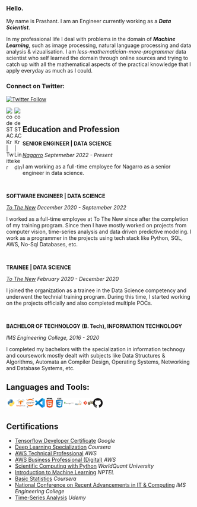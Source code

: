 ### Hello.

My name is Prashant. I am an Engineer currently working as a **_Data Scientist_**.

In my professional life I deal with problems in the domain of **_Machine Learning_**, such as image processing, natural language processing and data analysis & vizualisation.
I am _less-mathematician-more-programmer_ data scientist who self learned the domain through online sources and trying to catch up with all the mathematical aspects of the practical knowledge that I apply everyday as much as I could.

### Connect on Twitter:

[![Twitter Follow](https://img.shields.io/twitter/follow/capeandcode?color=1DA1F2&logo=twitter&style=for-the-badge)](https://twitter.com/intent/follow?original_referer=https%3A%2F%2Fgithub.com%2Fcapeandcode&screen_name=capeandcode)

[<img align="left" alt="codeSTACKr | Twitter" width="22px" src="https://cdn.jsdelivr.net/npm/simple-icons@v3/icons/twitter.svg" />][twitter]

[<img align="left" alt="codeSTACKr | LinkedIn" width="22px" src="https://cdn.jsdelivr.net/npm/simple-icons@v3/icons/linkedin.svg" />][linkedin]

<br/>

## Education and Profession

**SENIOR ENGINEER | DATA SCIENCE**

_[Nagarro](https://www.nagarro.com/) Septemeber 2022 - Present_

I am working as a full-time employee for Nagarro as a senior engineer in data science.

<br/>

**SOFTWARE ENGINEER | DATA SCIENCE**

_[To The New](https://www.tothenew.com/) December 2020 - Septemeber 2022_

I worked as a full-time employee at To The New since after the completion of my training program. Since then I have mostly worked on projects from computer vision, time-series analysis and data driven predictive modeling.
I work as a programmer in the projects using tech stack like Python, SQL, AWS, No-Sql Databases, etc.

<br/>

**TRAINEE | DATA SCIENCE**

_[To The New](https://www.tothenew.com/) February 2020 - December 2020_

I joined the organization as a trainee in the Data Science competency and underwent the technial training program. During this time, I started working on the projects officially and also completed multiple POCs.

<br/>

**BACHELOR OF TECHNOLOGY (B. Tech), INFORMATION TECHNOLOGY**

_IMS Engineering College, 2016 - 2020_

I completed my bachelors with the specialization in information technogy and coursework mostly dealt with subjects like Data Structures & Algorithms, Automata an Compiler Design, Operating Systems, Networking and Database Systems, etc.

## Languages and Tools:

<img align="left" alt="Jupyter" width="26px" src="https://raw.githubusercontent.com/github/explore/80688e429a7d4ef2fca1e82350fe8e3517d3494d/topics/python/python.png" />
<img align="left" alt="Python" width="26px" src="https://raw.githubusercontent.com/github/explore/80688e429a7d4ef2fca1e82350fe8e3517d3494d/topics/tensorflow/tensorflow.png" />
<img align="left" alt="Jupyter" width="26px" src="https://raw.githubusercontent.com/github/explore/80688e429a7d4ef2fca1e82350fe8e3517d3494d/topics/jupyter-notebook/jupyter-notebook.png" />
<img align="left" alt="Visual Studio Code" width="26px" src="https://raw.githubusercontent.com/github/explore/80688e429a7d4ef2fca1e82350fe8e3517d3494d/topics/visual-studio-code/visual-studio-code.png" />
<img align="left" alt="HTML5" width="26px" src="https://raw.githubusercontent.com/github/explore/80688e429a7d4ef2fca1e82350fe8e3517d3494d/topics/html/html.png" />
<img align="left" alt="CSS3" width="26px" src="https://raw.githubusercontent.com/github/explore/80688e429a7d4ef2fca1e82350fe8e3517d3494d/topics/css/css.png" />
<img align="left" alt="MongoDB" width="26px" src="https://raw.githubusercontent.com/github/explore/80688e429a7d4ef2fca1e82350fe8e3517d3494d/topics/mongodb/mongodb.png" />
<img align="left" alt="MySQL" width="26px" src="https://raw.githubusercontent.com/github/explore/80688e429a7d4ef2fca1e82350fe8e3517d3494d/topics/mysql/mysql.png" />
<img align="left" alt="Git" width="26px" src="https://raw.githubusercontent.com/github/explore/80688e429a7d4ef2fca1e82350fe8e3517d3494d/topics/git/git.png" />
<img align="left" alt="GitHub" width="26px" src="https://raw.githubusercontent.com/github/explore/78df643247d429f6cc873026c0622819ad797942/topics/github/github.png" />

<br />
<br />

## Certifications

- [Tensorflow Developer Certificate](https://www.credential.net/abac1834-556b-4162-9b98-a6dc7ba21d70#gs.m4r6me) _Google_
- [Deep Learning Specialization](certifications/Deep_Learning_Specialization.pdf) _Coursera_
- [AWS Technical Professional](certifications/AWS_Technical_Professional_Digital.pdf) _AWS_
- [AWS Business Professional (Digital)](certifications/AWS_Business_Professional_Digital.pdf) _AWS_
- [Scientific Computing with Python](certifications/Scientific_Computing_with_Python.pdf) _WorldQuant University_
- [Introduction to Machine Learning](certifications/NPTEL_Machine_Learning.pdf) _NPTEL_
- [Basic Statistics](certifications/Basic_Statistics.pdf) _Coursera_
- [National Conference on Recent Advancements in IT & Computing](certifications/IMS_Research_paper.pdf) _IMS Engineering College_
- [Time-Series Analysis](certifications/Udemy_Time_Series_Analysis.pdf) _Udemy_

[biolink]: https://bio.link/prashantb
[twitter]: https://twitter.com/capeandcode
[linkedin]: https://linkedin.com/in/prashantbrahmbhatt
[buymeacoffee]: https://www.buymeacoffee.com/hashbanger
